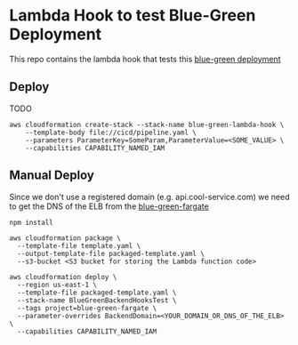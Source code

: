 # Lambda Hook to test Blue-Green Deployment

This repo contains the lambda hook that tests this [blue-green deployment](https://github.com/SekibOmazic/blue-green-fargate)

## Deploy

TODO

```
aws cloudformation create-stack --stack-name blue-green-lambda-hook \
    --template-body file://cicd/pipeline.yaml \
    --parameters ParameterKey=SomeParam,ParameterValue=<SOME_VALUE> \
    --capabilities CAPABILITY_NAMED_IAM
```

## Manual Deploy

Since we don't use a registered domain (e.g. api.cool-service.com) we need to get the DNS of the ELB from the [blue-green-fargate](https://github.com/SekibOmazic/blue-green-fargate)

```
npm install

aws cloudformation package \
  --template-file template.yaml \
  --output-template-file packaged-template.yaml \
  --s3-bucket <S3 bucket for storing the Lambda function code>

aws cloudformation deploy \
  --region us-east-1 \
  --template-file packaged-template.yaml \
  --stack-name BlueGreenBackendHooksTest \
  --tags project=blue-green-fargate \
  --parameter-overrides BackendDomain=<YOUR_DOMAIN_OR_DNS_OF_THE_ELB> \
  --capabilities CAPABILITY_NAMED_IAM
```
